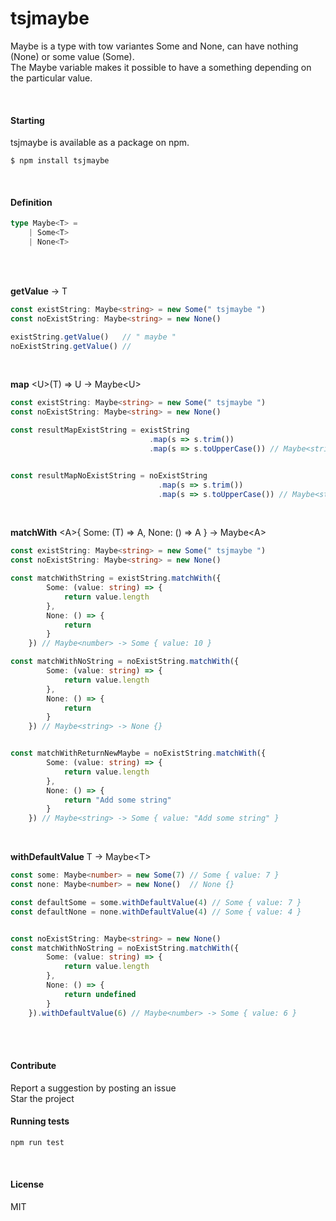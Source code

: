 
# tsjmaybe

Maybe is a type with tow variantes Some and None, can have nothing (None) or some value (Some).  
The Maybe variable makes it possible to have a something depending on the particular value.  

<br>

#### Starting
tsjmaybe is available as a package on npm.
```
$ npm install tsjmaybe
```

<br>

#### Definition
```typescript
type Maybe<T> = 
    | Some<T>
    | None<T>
```  

<br>
<br>

__getValue__ -> T   
```typescript
const existString: Maybe<string> = new Some(" tsjmaybe ")
const noExistString: Maybe<string> = new None()

existString.getValue()   // " maybe "
noExistString.getValue() //
```

<br>

__map__ \<U\>(T) => U -> Maybe\<U\>    
```typescript
const existString: Maybe<string> = new Some(" tsjmaybe ")
const noExistString: Maybe<string> = new None()

const resultMapExistString = existString
                               .map(s => s.trim())
                               .map(s => s.toUpperCase()) // Maybe<string> -> Some { value: "TSJMAYBE" }


const resultMapNoExistString = noExistString
                                 .map(s => s.trim())
                                 .map(s => s.toUpperCase()) // Maybe<string> -> None {}

```

<br>

__matchWith__ \<A\>{ Some: (T) => A, None: () => A } -> Maybe\<A\>  
```typescript
const existString: Maybe<string> = new Some(" tsjmaybe ")
const noExistString: Maybe<string> = new None()

const matchWithString = existString.matchWith({
        Some: (value: string) => {              
            return value.length
        },
        None: () => {
            return
        }
    }) // Maybe<number> -> Some { value: 10 }

const matchWithNoString = noExistString.matchWith({
        Some: (value: string) => {
            return value.length
        },
        None: () => {
            return
        }
    }) // Maybe<string> -> None {}


const matchWithReturnNewMaybe = noExistString.matchWith({
        Some: (value: string) => {
            return value.length
        },
        None: () => {
            return "Add some string"
        }
    }) // Maybe<string> -> Some { value: "Add some string" }
```  

<br>

__withDefaultValue__ T -> Maybe\<T\>      
```typescript
const some: Maybe<number> = new Some(7) // Some { value: 7 }
const none: Maybe<number> = new None()  // None {}

const defaultSome = some.withDefaultValue(4) // Some { value: 7 }
const defaultNone = none.withDefaultValue(4) // Some { value: 4 }


const noExistString: Maybe<string> = new None()
const matchWithNoString = noExistString.matchWith({
        Some: (value: string) => {
            return value.length
        },
        None: () => {
            return undefined
        }
    }).withDefaultValue(6) // Maybe<number> -> Some { value: 6 }
```
    

<br>
<br>

#### Contribute

Report a suggestion by posting an issue   
Star the project

#### Running tests
```bash
npm run test
```

<br>

#### License
MIT
